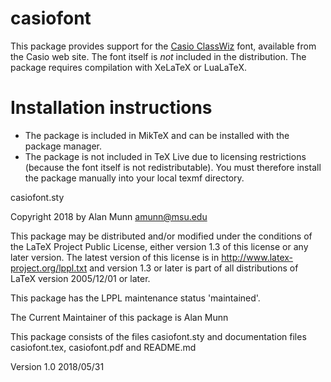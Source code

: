 # casiofont

This package provides support for the [Casio ClassWiz](https://edu.casio.com/forteachers/er/fontsets/index.php) font, available from the Casio web site.  The font itself is *not* included in the distribution.
The package requires compilation with XeLaTeX or LuaLaTeX.

# Installation instructions

 - The package is included in MikTeX and can be installed with the package manager.
 - The package is not included in TeX Live due to licensing restrictions (because the font itself is not redistributable). You must therefore install the package manually into your local texmf directory.


casiofont.sty

Copyright 2018 by Alan Munn amunn@msu.edu

This package may be distributed and/or modified under the
conditions of the LaTeX Project Public License, either version 1.3
of this license or any later version.
The latest version of this license is in
  http://www.latex-project.org/lppl.txt
and version 1.3 or later is part of all distributions of LaTeX
version 2005/12/01 or later.

This package has the LPPL maintenance status 'maintained'.

The Current Maintainer of this package is Alan Munn

This package consists of the files casiofont.sty and
documentation files casiofont.tex, casiofont.pdf and README.md

Version 1.0 2018/05/31

